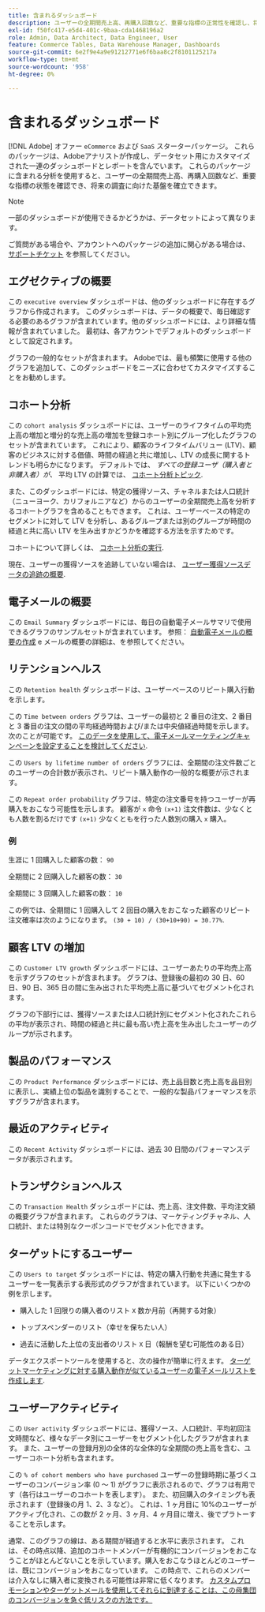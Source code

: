 ```yaml
---
title: 含まれるダッシュボード
description: ユーザーの全期間売上高、再購入回数など、重要な指標の正常性を確認し、将来の調査のための強固な基盤を作成する方法を説明します。
exl-id: f50fc417-e5d4-401c-9baa-cda1468196a2
role: Admin, Data Architect, Data Engineer, User
feature: Commerce Tables, Data Warehouse Manager, Dashboards
source-git-commit: 6e2f9e4a9e91212771e6f6baa8c2f8101125217a
workflow-type: tm+mt
source-wordcount: '958'
ht-degree: 0%

---
```


# 含まれるダッシュボード

[!DNL Adobe] オファー `eCommerce` および `SaaS` スターターパッケージ。 これらのパッケージは、Adobeアナリストが作成し、データセット用にカスタマイズされた一連のダッシュボードとレポートを含んでいます。 これらのパッケージに含まれる分析を使用すると、ユーザーの全期間売上高、再購入回数など、重要な指標の状態を確認でき、将来の調査に向けた基盤を確立できます。

>[!NOTE]
>
>一部のダッシュボードが使用できるかどうかは、データセットによって異なります。

ご質問がある場合や、アカウントへのパッケージの追加に関心がある場合は、 [サポートチケット](https://experienceleague.adobe.com/docs/commerce-knowledge-base/kb/troubleshooting/miscellaneous/mbi-service-policies.html) を参照してください。

## エグゼクティブの概要

この `executive overview` ダッシュボードは、他のダッシュボードに存在するグラフから作成されます。 このダッシュボードは、データの概要で、毎日確認する必要のあるグラフが含まれています。他のダッシュボードには、より詳細な情報が含まれていました。 最初は、各アカウントでデフォルトのダッシュボードとして設定されます。

グラフの一般的なセットが含まれます。 Adobeでは、最も頻繁に使用する他のグラフを追加して、このダッシュボードをニーズに合わせてカスタマイズすることをお勧めします。

## コホート分析

この `cohort analysis` ダッシュボードには、ユーザーのライフタイムの平均売上高の増加と増分的な売上高の増加を登録コホート別にグループ化したグラフのセットが含まれています。 これにより、顧客のライフタイムバリュー (LTV)、顧客のビジネスに対する価値、時間の経過と共に増加し、LTV の成長に関するトレンドも明らかになります。 デフォルトでは、 *すべての登録ユーザ（購入者と非購入者）が、* 平均 LTV の計算では、 [コホート分析トピック](../../data-analyst/dev-reports/cohort-rpt-bldr.md).

また、このダッシュボードには、特定の獲得ソース、チャネルまたは人口統計（ニューヨーク、カリフォルニアなど）からのユーザーの全期間売上高を分析するコホートグラフを含めることもできます。 これは、ユーザーベースの特定のセグメントに対して LTV を分析し、あるグループまたは別のグループが時間の経過と共に高い LTV を生み出すかどうかを確認する方法を示すためです。

コホートについて詳しくは、 [コホート分析の実行](../../data-analyst/dev-reports/cohort-rpt-bldr.md).

現在、ユーザーの獲得ソースを追跡していない場合は、 [ユーザー獲得ソースデータの追跡の概要](../../data-analyst/analysis/google-track-user-acq.md).

## 電子メールの概要

この `Email Summary` ダッシュボードには、毎日の自動電子メールサマリで使用できるグラフのサンプルセットが含まれています。 参照： [自動電子メールの概要の作成](../../data-user/export-data/email-summaries.md) e メールの概要の詳細は、を参照してください。  

## リテンションヘルス

この `Retention health` ダッシュボードは、ユーザーベースのリピート購入行動を示します。

この `Time between orders` グラフは、ユーザーの最初と 2 番目の注文、2 番目と 3 番目の注文の間の平均経過時間および/または中央値経過時間を示します。 次のことが可能です。 [このデータを使用して、電子メールマーケティングキャンペーンを設定することを検討してください](http://blog.rjmetrics.com/acting-on-marketing-data-in-your-rjmetrics-online-dashboard/).

この `Users by lifetime number of orders` グラフには、全期間の注文件数ごとのユーザーの合計数が表示され、リピート購入動作の一般的な概要が示されます。  

この `Repeat order probability` グラフは、特定の注文番号を持つユーザーが再購入をおこなう可能性を示します。 顧客が `x` 命令 `(x+1)` 注文件数は、少なくとも人数を割るだけです `(x+1)` 少なくともを行った人数別の購入 `x` 購入。

### 例

生涯に 1 回購入した顧客の数： `90`

全期間に 2 回購入した顧客の数： `30`

全期間に 3 回購入した顧客の数： `10`

この例では、全期間に 1 回購入して 2 回目の購入をおこなった顧客のリピート注文確率は次のようになります。 `(30 + 10) / (30+10+90) = 30.77%`.

## 顧客 LTV の増加

この `Customer LTV growth` ダッシュボードには、ユーザーあたりの平均売上高を示すグラフのセットが含まれます。 グラフは、登録後の最初の 30 日、60 日、90 日、365 日の間に生み出された平均売上高に基づいてセグメント化されます。  

グラフの下部行には、獲得ソースまたは人口統計別にセグメント化されたこれらの平均が表示され、時間の経過と共に最も高い売上高を生み出したユーザーのグループが示されます。

## 製品のパフォーマンス

この `Product Performance` ダッシュボードには、売上品目数と売上高を品目別に表示し、実績上位の製品を識別することで、一般的な製品パフォーマンスを示すグラフが含まれます。

## 最近のアクティビティ

この `Recent Activity` ダッシュボードには、過去 30 日間のパフォーマンスデータが表示されます。

## トランザクションヘルス

この `Transaction Health` ダッシュボードには、売上高、注文件数、平均注文額の概要グラフが含まれます。 これらのグラフは、マーケティングチャネル、人口統計、または特別なクーポンコードでセグメント化できます。

## ターゲットにするユーザー

この `Users to target` ダッシュボードには、特定の購入行動を共通に発生するユーザーを一覧表示する表形式のグラフが含まれています。 以下にいくつかの例を示します。

* 購入した 1 回限りの購入者のリスト `X` 数か月前（再開する対象）

* トップスペンダーのリスト（幸せを保ちたい人）

* 過去に活動した上位の支出者のリスト `X` 日（報酬を望む可能性のある日）

データエクスポートツールを使用すると、次の操作が簡単に行えます。 [ターゲットマーケティングに対する購入動作が似ているユーザーの電子メールリストを作成します](http://blog.rjmetrics.com/creating-contact-lists-for-top-customers/).

## ユーザーアクティビティ

この `User activity` ダッシュボードには、獲得ソース、人口統計、平均初回注文時間など、様々なデータ別にユーザーをセグメント化したグラフが含まれます。 また、ユーザーの登録月別の全体的な全体的な全期間の売上高を含む、ユーザーコホート分析も含まれます。

この `% of cohort members who have purchased` ユーザーの登録時期に基づくユーザーのコンバージョン率 (0 ～ 1) がグラフに表示されるので、グラフは有用です（各行はユーザーのコホートを表します）。 また、初回購入のタイミングも表示されます（登録後の月 1、2、3 など）。 これは、1 ヶ月目に 10%のユーザーがアクティブ化され、この数が 2 ヶ月、3 ヶ月、4 ヶ月目に増え、後でプラトーすることを示します。

通常、このグラフの線は、ある期間が経過すると水平に表示されます。 これは、その時点以降、追加のコホートメンバーが有機的にコンバージョンをおこなうことがほとんどないことを示しています。購入をおこなうほとんどのユーザーは、既にコンバージョンをおこなっています。 この時点で、これらのメンバーは介入なしに購入者に変換される可能性は非常に低くなります。 [カスタムプロモーションやターゲットメールを使用してそれらに到達することは、この母集団のコンバージョンを急ぐ低リスクの方法です。](http://blog.rjmetrics.com/acting-on-marketing-data-in-your-rjmetrics-online-dashboard/)

